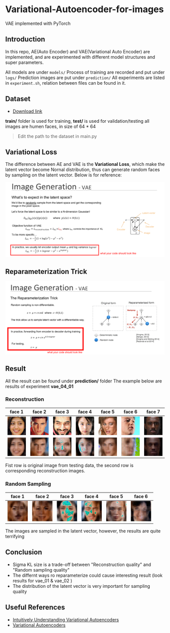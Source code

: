 # Variational-Autoencoder-for-images
VAE implemented with PyTorch

## Introduction
  
  In this repo, AE(Auto Encoder) and VAE(Variational Auto Encoder) are implemented, 
  and are experimented with different model structures and super parameters.
  
  All models are under ```models/``` 
  Process of training are recorded and put under ```logs/```
  Prediction images are put under ```prediction/```
  All experiments are listed in ```experiment.sh```, relation between files can be found in it.

## Dataset
 
 * [Download link](https://drive.google.com/file/d/1nByd2L5KokSI3BLO6y7BmeS3B6wJeFrF/view?usp=sharing)

 **train/** folder is used for training, **test/** is used for validation/testing
 all images are humen faces, in size of 64 * 64
 > Edit the path to the dataset in main.py

## Variational Loss

  The difference between AE and VAE is the **Variational Loss**, which make the latent 
  vector become Nornal distribution, thus can generate random faces by sampling on the 
  latent vector. Below is for reference:
  
  ![](images/05.png)

## Reparameterization Trick

  ![](images/06.png)

## Result

  All the result can be found under **prediction/** folder
  The example below are results of experiment **vae_04_01**

  ### Reconstruction

face 1 | face 2 | face 3 | face 4 | face 5 | face 6 | face 7
------ | ------ | ------ | ------ | ------ | ------ | ------
![](images/40000.png) | ![](images/40001.png) | ![](images/40002.png) | ![](images/40003.png) | ![](images/40004.png) | ![](images/40005.png) | ![](images/40006.png) 
![](images/00000.png) | ![](images/00001.png) | ![](images/00002.png) | ![](images/00003.png) | ![](images/00004.png) | ![](images/00005.png) | ![](images/00006.png) 

Fist row is original image from testing data, the second row is corresponding reconstruction images.

  ### Random Sampling

face 1 | face 2 | face 3 | face 4 | face 5 | face 6 
------ | ------ | ------ | ------ | ------ | ------ 
![](images/sample_00000.png) | ![](images/sample_00001.png) | ![](images/sample_00002.png) | ![](images/sample_00003.png) | ![](images/sample_00004.png) | ![](images/sample_00005.png) 

The images are sampled in the latent vector, however, the results are quite terrifying

## Conclusion

* Sigma KL size is a trade-off between "Reconstruction quality" and "Random sampling quality"
* The differnt ways ro reparameterize could cause interesting result (look results for vae_01 & vae_02 )
* The distribution of the latent vector is very important for sampling quality 

## Useful References

* [Intuitively Understanding Variational Autoencoders](https://towardsdatascience.com/intuitively-understanding-variational-autoencoders-1bfe67eb5daf)
* [Variational Autoencoders](https://www.jeremyjordan.me/variational-autoencoders/)
